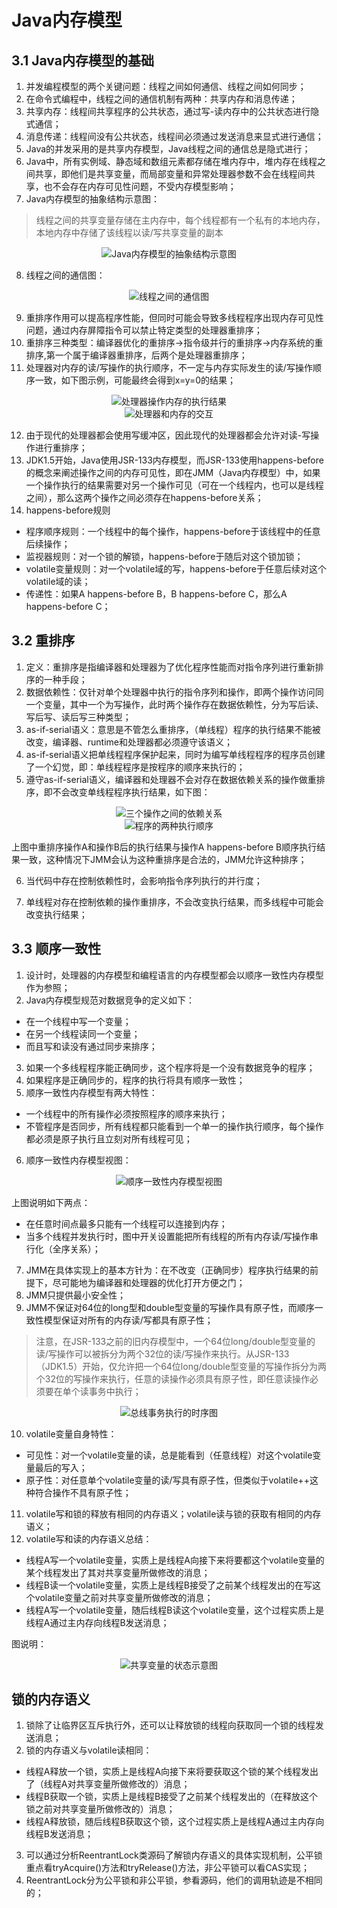# Java内存模型

## 3.1 Java内存模型的基础

1. 并发编程模型的两个关键问题：线程之间如何通信、线程之间如何同步；
2. 在命令式编程中，线程之间的通信机制有两种：共享内存和消息传递；
3. 共享内存：线程间共享程序的公共状态，通过写-读内存中的公共状态进行隐式通信；
4. 消息传递：线程间没有公共状态，线程间必须通过发送消息来显式进行通信；
5. Java的并发采用的是共享内存模型，Java线程之间的通信总是隐式进行；
6. Java中，所有实例域、静态域和数组元素都存储在堆内存中，堆内存在线程之间共享，即他们是共享变量，而局部变量和异常处理器参数不会在线程间共享，也不会存在内存可见性问题，不受内存模型影响；
7. Java内存模型的抽象结构示意图：

>线程之间的共享变量存储在主内存中，每个线程都有一个私有的本地内存，本地内存中存储了该线程以读/写共享变量的副本

<div align=center><img src="images/1.jpg" alt="Java内存模型的抽象结构示意图"/></div>

8. 线程之间的通信图：

<div align=center><img src="images/2.jpg" alt="线程之间的通信图"/></div>

9. 重排序作用可以提高程序性能，但同时可能会导致多线程程序出现内存可见性问题，通过内存屏障指令可以禁止特定类型的处理器重排序；
10. 重排序三种类型：编译器优化的重排序->指令级并行的重排序->内存系统的重排序,第一个属于编译器重排序，后两个是处理器重排序；
11. 处理器对内存的读/写操作的执行顺序，不一定与内存实际发生的读/写操作顺序一致，如下图示例，可能最终会得到x=y=0的结果；

<div align=center><img src="images/3.png" alt="处理器操作内存的执行结果"/></div>

<div align=center><img src="images/4.png" alt="处理器和内存的交互"/></div>

12. 由于现代的处理器都会使用写缓冲区，因此现代的处理器都会允许对读-写操作进行重排序；
13. JDK1.5开始，Java使用JSR-133内存模型，而JSR-133使用happens-before的概念来阐述操作之间的内存可见性，即在JMM（Java内存模型）中，如果一个操作执行的结果需要对另一个操作可见（可在一个线程内，也可以是线程之间），那么这两个操作之间必须存在happens-before关系；
14. happens-before规则

* 程序顺序规则：一个线程中的每个操作，happens-before于该线程中的任意后续操作；
* 监视器规则：对一个锁的解锁，happens-before于随后对这个锁加锁；
* volatile变量规则：对一个volatile域的写，happens-before于任意后续对这个volatile域的读；
* 传递性：如果A happens-before B，B happens-before C，那么A happens-before C；



## 3.2 重排序

1. 定义：重排序是指编译器和处理器为了优化程序性能而对指令序列进行重新排序的一种手段；
2. 数据依赖性：仅针对单个处理器中执行的指令序列和操作，即两个操作访问同一个变量，其中一个为写操作，此时两个操作存在数据依赖性，分为写后读、写后写、读后写三种类型；
3. as-if-serial语义：意思是不管怎么重排序，（单线程）程序的执行结果不能被改变，编译器、runtime和处理器都必须遵守该语义；
4. as-if-serial语义把单线程程序保护起来，同时为编写单线程程序的程序员创建了一个幻觉，即：单线程程序是按程序的顺序来执行的；
5. 遵守as-if-serial语义，编译器和处理器不会对存在数据依赖关系的操作做重排序，即不会改变单线程程序执行结果，如下图：

<div align=center><img src="images/5.png" alt="三个操作之间的依赖关系"/></div>

<div align=center><img src="images/6.png" alt="程序的两种执行顺序"/></div>

上图中重排序操作A和操作B后的执行结果与操作A happens-before B顺序执行结果一致，这种情况下JMM会认为这种重排序是合法的，JMM允许这种排序；

6. 当代码中存在控制依赖性时，会影响指令序列执行的并行度；

7. 单线程对存在控制依赖的操作重排序，不会改变执行结果，而多线程中可能会改变执行结果；


## 3.3 顺序一致性

1. 设计时，处理器的内存模型和编程语言的内存模型都会以顺序一致性内存模型作为参照；
2. Java内存模型规范对数据竞争的定义如下：

* 在一个线程中写一个变量；
* 在另一个线程读同一个变量；
* 而且写和读没有通过同步来排序；

3. 如果一个多线程程序能正确同步，这个程序将是一个没有数据竞争的程序；
4. 如果程序是正确同步的，程序的执行将具有顺序一致性；
5. 顺序一致性内存模型有两大特性：

* 一个线程中的所有操作必须按照程序的顺序来执行；
* 不管程序是否同步，所有线程都只能看到一个单一的操作执行顺序，每个操作都必须是原子执行且立刻对所有线程可见；

6. 顺序一致性内存模型视图：

<div align=center><img src="images/7.png" alt="顺序一致性内存模型视图"/></div>

上图说明如下两点：

* 在任意时间点最多只能有一个线程可以连接到内存；
* 当多个线程并发执行时，图中开关设置能把所有线程的所有内存读/写操作串行化（全序关系）；

7. JMM在具体实现上的基本方针为：在不改变（正确同步）程序执行结果的前提下，尽可能地为编译器和处理器的优化打开方便之门；
8. JMM只提供最小安全性；
9. JMM不保证对64位的long型和double型变量的写操作具有原子性，而顺序一致性模型保证对所有的内存读/写都具有原子性；

> 注意，在JSR-133之前的旧内存模型中，一个64位long/double型变量的读/写操作可以被拆分为两个32位的读/写操作来执行。从JSR-133（JDK1.5）开始，仅允许把一个64位long/double型变量的写操作拆分为两个32位的写操作来执行，任意的读操作必须具有原子性，即任意读操作必须要在单个读事务中执行；

<div align=center><img src="images/8.png" alt="总线事务执行的时序图"/></div>

10. volatile变量自身特性：

* 可见性：对一个volatile变量的读，总是能看到（任意线程）对这个volatile变量最后的写入；
* 原子性：对任意单个volatile变量的读/写具有原子性，但类似于volatile++这种符合操作不具有原子性；

11. volatile写和锁的释放有相同的内存语义；volatile读与锁的获取有相同的内存语义；
12. volatile写和读的内存语义总结：

- 线程A写一个volatile变量，实质上是线程A向接下来将要都这个volatile变量的某个线程发出了其对共享变量所做修改的消息；
- 线程B读一个volatile变量，实质上是线程B接受了之前某个线程发出的在写这个volatile变量之前对共享变量所做修改的消息；
- 线程A写一个volatile变量，随后线程B读这个volatile变量，这个过程实质上是线程A通过主内存向线程B发送消息；

图说明：

<div align=center><img src="images/9.png" alt="共享变量的状态示意图"/></div>


## 锁的内存语义

1. 锁除了让临界区互斥执行外，还可以让释放锁的线程向获取同一个锁的线程发送消息；
2. 锁的内存语义与volatile读相同：

* 线程A释放一个锁，实质上是线程A向接下来将要获取这个锁的某个线程发出了（线程A对共享变量所做修改的）消息；
* 线程B获取一个锁，实质上是线程B接受了之前某个线程发出的（在释放这个锁之前对共享变量所做修改的）消息；
* 线程A释放锁，随后线程B获取这个锁，这个过程实质上是线程A通过主内存向线程B发送消息；

3. 可以通过分析ReentrantLock类源码了解锁内存语义的具体实现机制，公平锁重点看tryAcquire()方法和tryRelease()方法，非公平锁可以看CAS实现；
4. ReentrantLock分为公平锁和非公平锁，参看源码，他们的调用轨迹是不相同的；